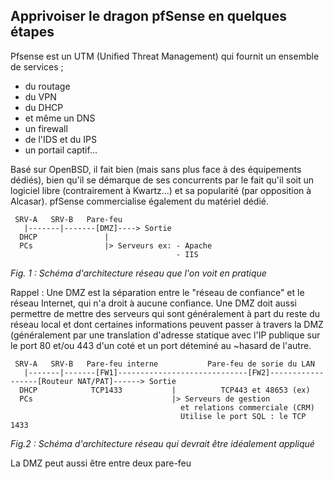 ## Apprivoiser le dragon pfSense en quelques étapes  

Pfsense est un UTM (Unified Threat Management) qui fournit un ensemble de services ;
* du routage
* du VPN
* du DHCP
* et même un DNS
* un firewall
* de l'IDS et du IPS
* un portail captif...

Basé sur OpenBSD, il fait bien (mais sans plus face à des équipements dédiés), bien qu'il se démarque de ses concurrents par le fait qu'il soit un logiciel libre (contrairement à Kwartz...) et sa popularité (par opposition à Alcasar).
pfSense commercialise également du matériel dédié.

   
     SRV-A   SRV-B   Pare-feu 
       |-------|-------[DMZ]----> Sortie
      DHCP               |
      PCs                |> Serveurs ex: - Apache
                                         - IIS

*Fig. 1 : Schéma d'architecture réseau que l'on voit en pratique*  

Rappel : Une DMZ est la séparation entre le "réseau de confiance" et le réseau Internet, qui n'a droit à aucune confiance.
Une DMZ doit aussi permettre de mettre des serveurs qui sont généralement à part du reste du réseau local et dont certaines informations peuvent passer à travers la DMZ (généralement par une translation d'adresse statique avec l'IP publique sur le port 80 et/ou 443 d'un coté et un port déteminé au ~hasard de l'autre.

     SRV-A   SRV-B   Pare-feu interne           Pare-feu de sorie du LAN
       |-------|-------[FW1]-----------------------------[FW2]------------------[Routeur NAT/PAT]------> Sortie
      DHCP            TCP1433           |          TCP443 et 48653 (ex)
      PCs                               |> Serveurs de gestion
                                          et relations commerciale (CRM)
                                          Utilise le port SQL : le TCP 1433
*Fig.2 : Schéma d'architecture réseau qui devrait être idéalement appliqué*  

La DMZ peut aussi être entre deux pare-feu
